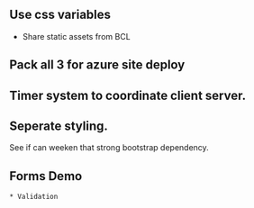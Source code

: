 
## Use css variables
  * Share static assets from BCL

## Pack all 3 for azure site deploy

## Timer system to coordinate client server.

## Seperate styling.
See if can weeken that strong bootstrap dependency.

## Forms Demo
    * Validation

